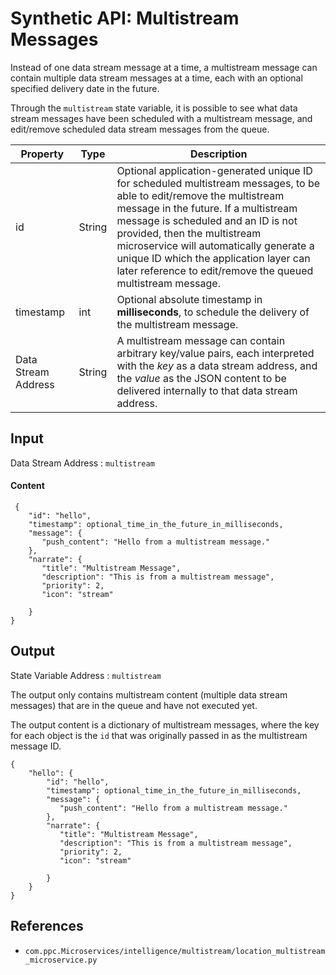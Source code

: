 # Synthetic API: Multistream Messages

Instead of one data stream message at a time, a multistream message can contain multiple data stream messages at a time, each with an optional specified delivery date in the future.

Through the `multistream` state variable, it is possible to see what data stream messages have been scheduled with a multistream message, and edit/remove scheduled data stream messages from the queue.

| Property | Type | Description |
| -------- | ---- | ----------- |
| id       | String | Optional application-generated unique ID for scheduled multistream messages, to be able to edit/remove the multistream message in the future. If a multistream message is scheduled and an ID is not provided, then the multistream microservice will automatically generate a unique ID which the application layer can later reference to edit/remove the queued multistream message. |
| timestamp | int | Optional absolute timestamp in **milliseconds**, to schedule the delivery of the multistream message. |
| Data Stream Address | String | A multistream message can contain arbitrary key/value pairs, each interpreted with the *key* as a data stream address, and the *value* as the JSON content to be delivered internally to that data stream address. |


## Input

Data Stream Address : `multistream`

#### Content
```
 {
    "id": "hello",
    "timestamp": optional_time_in_the_future_in_milliseconds,
    "message": {
       "push_content": "Hello from a multistream message."
    },
    "narrate": {
       "title": "Multistream Message",
       "description": "This is from a multistream message",
       "priority": 2,
       "icon": "stream"
    
    }
}
```

## Output

State Variable Address : `multistream`

The output only contains multistream content (multiple data stream messages) that are in the queue and have not executed yet.

The output content is a dictionary of multistream messages, where the key for each object is the `id` that was originally passed in as the multistream message ID.

```
{
    "hello": {
        "id": "hello",
        "timestamp": optional_time_in_the_future_in_milliseconds,
        "message": {
           "push_content": "Hello from a multistream message."
        },
        "narrate": {
           "title": "Multistream Message",
           "description": "This is from a multistream message",
           "priority": 2,
           "icon": "stream"
        
        }
    }
}
```

## References
* `com.ppc.Microservices/intelligence/multistream/location_multistream_microservice.py`

